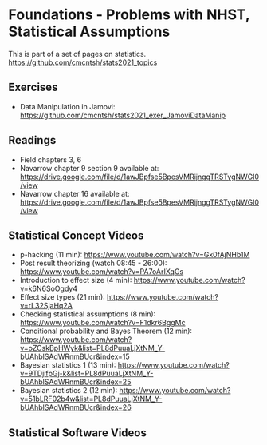 # Foundations - Problems with NHST, Statistical Assumptions

This is part of a set of pages on statistics. https://github.com/cmcntsh/stats2021_topics

## Exercises

* Data Manipulation in Jamovi: https://github.com/cmcntsh/stats2021_exer_JamoviDataManip

## Readings

* Field chapters 3, 6
* Navarrow chapter 9 section 9 available at: https://drive.google.com/file/d/1awJBpfse5BpesVMRijnggTRSTygNWGl0/view
* Navarrow chapter 16 available at: https://drive.google.com/file/d/1awJBpfse5BpesVMRijnggTRSTygNWGl0/view

## Statistical Concept Videos

* p-hacking (11 min): https://www.youtube.com/watch?v=Gx0fAjNHb1M
* Post result theorizing (watch 08:45 - 26:00): https://www.youtube.com/watch?v=PA7oArIXqGs
* Introduction to effect size (4 min): https://www.youtube.com/watch?v=k6N6SoOgdy4
* Effect size types (21 min): https://www.youtube.com/watch?v=rL32SjaHq2A
* Checking statistical assumptions (8 min): https://www.youtube.com/watch?v=F1dkr6BggMc
* Conditional probability and Bayes Theorem (12 min): https://www.youtube.com/watch?v=oZCskBpHWyk&list=PL8dPuuaLjXtNM_Y-bUAhblSAdWRnmBUcr&index=15
* Bayesian statistics 1 (13 min): https://www.youtube.com/watch?v=9TDjifpGj-k&list=PL8dPuuaLjXtNM_Y-bUAhblSAdWRnmBUcr&index=25
* Bayesian statistics 2 (12 min): https://www.youtube.com/watch?v=51bLRF02b4w&list=PL8dPuuaLjXtNM_Y-bUAhblSAdWRnmBUcr&index=26

## Statistical Software Videos
